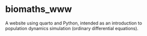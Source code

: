 # biomaths_www

A website using quarto and Python, intended as an introduction to population dynamics simulation (ordinary differential equations).

